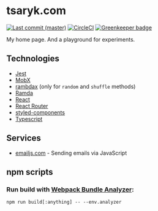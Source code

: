 # tsaryk.com

[![Last commit (master)](https://img.shields.io/github/last-commit/phts/tsaryk.com/master.svg)](https://github.com/phts/tsaryk.com)
[![CircleCI](https://img.shields.io/circleci/project/github/phts/tsaryk.com/master.svg)](https://circleci.com/gh/phts/tsaryk.com/tree/master)
[![Greenkeeper badge](https://badges.greenkeeper.io/phts/tsaryk.com.svg)](https://greenkeeper.io/)

My home page. And a playground for experiments.

## Technologies

- [Jest](https://facebook.github.io/jest/)
- [MobX](https://mobx.js.org/)
- [rambdax](https://selfrefactor.github.io/rambdax/#/) (only for `random` and `shuffle` methods)
- [Ramda](http://ramdajs.com/)
- [React](https://reactjs.org/)
- [React Router](https://github.com/ReactTraining/react-router/)
- [styled-components](https://www.styled-components.com/)
- [Typescript](https://www.typescriptlang.org/)

## Services

- [emailjs.com](http://www.emailjs.com/) - Sending emails via JavaScript

## npm scripts

### Run build with [Webpack Bundle Analyzer](https://www.npmjs.com/package/webpack-bundle-analyzer):

```
npm run build[:anything] -- --env.analyzer
```
